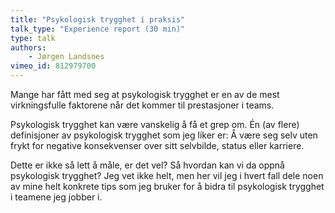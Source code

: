 ```yaml
---
title: "Psykologisk trygghet i praksis"
talk_type: "Experience report (30 min)"
type: talk
authors:
    - Jørgen Landsnes
vimeo_id: 812979700
---
```

Mange har fått med seg at psykologisk trygghet er en av de mest virkningsfulle faktorene når det kommer til prestasjoner i teams.

Psykologisk trygghet kan være vanskelig å få et grep om. Én (av flere) definisjoner av psykologisk trygghet som jeg liker er: Å være seg selv uten frykt for negative konsekvenser over sitt selvbilde, status eller karriere.

Dette er ikke så lett å måle, er det vel? Så hvordan kan vi da oppnå psykologisk trygghet? Jeg vet ikke helt, men her vil jeg i hvert fall dele noen av mine helt konkrete tips som jeg bruker for å bidra til psykologisk trygghet i teamene jeg jobber i.
